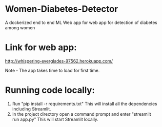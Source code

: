 # Women-Diabetes-Detector
A dockerized end to end ML Web app for web app for detection of diabetes among women

# Link for web app:
http://whispering-everglades-97562.herokuapp.com/

Note - The app takes time to load for first time.


# Running code locally:
1. Run "pip install -r requirements.txt" This will install all the dependencies including Streamlit.
2. In the project directory open a command prompt and enter "streamlit run app.py" This will start Streamlit locally.
